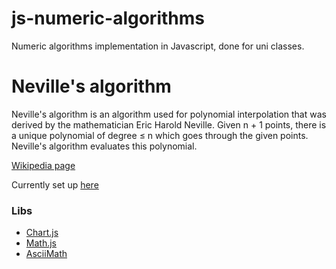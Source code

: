 # js-numeric-algorithms
Numeric algorithms implementation in Javascript, done for uni classes.

# Neville's algorithm
Neville's algorithm is an algorithm used for polynomial interpolation that was derived by the mathematician Eric Harold Neville. Given n + 1 points, there is a unique polynomial of degree ≤ n which goes through the given points. Neville's algorithm evaluates this polynomial.

[Wikipedia page](https://en.wikipedia.org/wiki/Neville%27s_algorithm)

Currently set up [here](https://szymonszymonowicz.github.io/js-numeric-algorithms/Neville/index.html)

### Libs
- [Chart.js](https://www.chartjs.org/)
- [Math.js](https://mathjs.org/)
- [AsciiMath](http://asciimath.org/)



